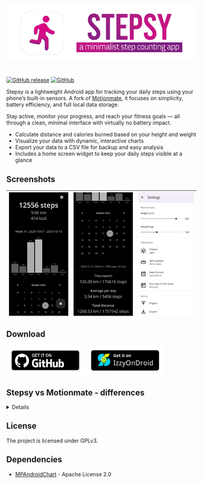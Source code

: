 <img src="images/github-banner.png" alt="stepsy banner"/>

#

[![GitHub release](https://img.shields.io/github/v/release/nvllz/stepsy.svg)](https://github.com/nvllz/stepsy/releases)
[![GitHub](https://img.shields.io/github/license/0xf4b1/motionmate.svg)](LICENSE)

Stepsy is a lightweight Android app for tracking your daily steps using your phone’s built-in sensors.
A fork of [Motionmate](https://github.com/0xf4b1/motionmate), it focuses on simplicity, battery efficiency, and full local data storage.

Stay active, monitor your progress, and reach your fitness goals — all through a clean, minimal interface with virtually no battery impact.

- Calculate distance and calories burned based on your height and weight
- Visualize your data with dynamic, interactive charts
- Export your data to a CSV file for backup and easy analysis
- Includes a home screen widget to keep your daily steps visible at a glance

## Screenshots

| ![Screenshot 1](images/stepsy-scr-1.png) | ![Screenshot 2](images/stepsy-scr-2.png) | ![Screenshot 3](images/stepsy-scr-3.png) |
|:--:|:--:|:--:|

## Download

<a href="https://github.com/nvllz/stepsy/releases">
<img src="images/badge_github.png" height="80" alt="Get it on Github"/></a>
<a href="https://apt.izzysoft.de/packages/com.nvllz.stepsy">
<img src="images/badge_izzyondroid.png" height="80" alt="Get it on IzzyOnDroid"/></a>

## Stepsy vs Motionmate - differences

<details>

- Made the step counting more efficient
- Revamped overall design for a cleaner look  
- Improved compatibility with recent Android versions (updated permission handling)  
- Removed deprecated code for better maintainability  
- Fixed numerous bugs (including issues with charts, settings, backups, and step data handling)  
- Optimized database writes for better reliability  
- Added support for custom date formats  
- Replaced "step width" with intuitive height and weight sliders  
- Removed custom activities
- Updated the "Play" button — now functions as a pause toggle for step counting  
- Refreshed app icon with a new design  
- Introduced dynamic charts with value-based bar highlights  
- Enhanced notification system for improved user feedback
... and more

</details>

## License

The project is licensed under GPLv3.

## Dependencies

- [MPAndroidChart](https://github.com/PhilJay/MPAndroidChart) - Apache License 2.0
